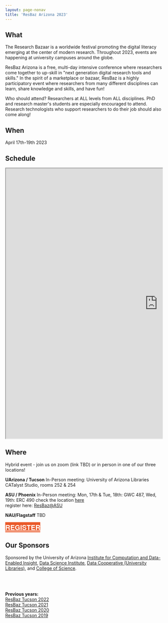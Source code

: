 ```yaml
---
layout: page-nonav
title: 'ResBaz Arizona 2023'
---
```


<style>
  @media (min-width:1280px) {
    .container {
      width: 1280px;
    }
  }
  .calendar {
    width: 100%;
    overflow: auto;
  }
  .btn2023 {
    font-family: Montserrat,"Helvetica Neue",Helvetica,Arial,sans-serif;
    text-transform: uppercase;
    font-size: 22px;
    font-weight: 700;
    background-color: #EA5A2A;
    color: white;
  }
  .spread {
    display: flex;
    width: 100%;
    justify-content: space-around;
  }
</style>

## What

The Research Bazaar is a worldwide festival promoting the digital literacy emerging at the center of modern research. Throughout 2023, events are happening at university campuses around the globe.

ResBaz Arizona is a free, multi-day intensive conference where researchers come together to up-skill in "next generation digital research tools and skills." In the spirit of a marketplace or bazaar, ResBaz is a highly participatory event where researchers from many different disciplines can learn, share knowledge and skills, and have fun!

Who should attend? Researchers at ALL levels from ALL disciplines. PhD and research master's students are especially encouraged to attend. Research technologists who support researchers to do their job should also come along!

## When

April 17th-19th 2023

## Schedule

<div class="calendar">
<iframe src="https://docs.google.com/spreadsheets/d/1S3giNZ9_mMvxa6buBX3-fdKyiith9AiDe4dJ0HB0O9A/pubhtml?widget=true&amp;headers=false" width="970" height="860"></iframe>
</div>

## Where

Hybrid event - join us on zoom (link TBD) or in person in one of our three locations!

**UArizona / Tucson**
In-Person meeting: University of Arizona Libraries CATalyst Studio, rooms 252 & 254

**ASU / Phoenix**
In-Person meeting: Mon, 17th & Tue, 18th: GWC 487, Wed, 19th: ERC 490 check the location <a href="https://www.asu.edu/map/interactive/">here</a> <br/>
register here: <a href="http://researchacademy.asu.edu/events/2023-04-17/res" >ResBaz@ASU</a><br/>

**NAU/Flagstaff**
TBD

<a href="https://forms.gle/V8DzzDXpoqZi2hay7" class="btn btn2023" target="_blank">Register</a>

<!--
Online, with an in-person Hacky Hour Event.

Zoom links and passwords for all the sessions will be sent to the email address you provide on the registration form.

<a href="https://forms.gle/PToMz4TvfsVRUnVT9" class="btn btn2022" target="_blank">Register</a>
-->

## Our Sponsors

Sponsored by the University of Arizona [Institute for Computation and Data-Enabled Insight](https://datainsight.arizona.edu), [Data Science Institute](https://datascience.arizona.edu/), [Data Cooperative (University Libraries\)](https://new.library.arizona.edu/), and [College of Science](https://science.arizona.edu/).

<br><br><br>
**Previous years:**<br/>
<a href="/resbaz/resbazTucson2022">ResBaz Tucson 2022</a><br/>
<a href="/resbaz/resbazTucson2021">ResBaz Tucson 2021</a><br/>
<a href="/resbaz/resbazTucson2020">ResBaz Tucson 2020</a><br/>
<a href="/resbaz/resbazTucson2019">ResBaz Tucson 2019</a>
